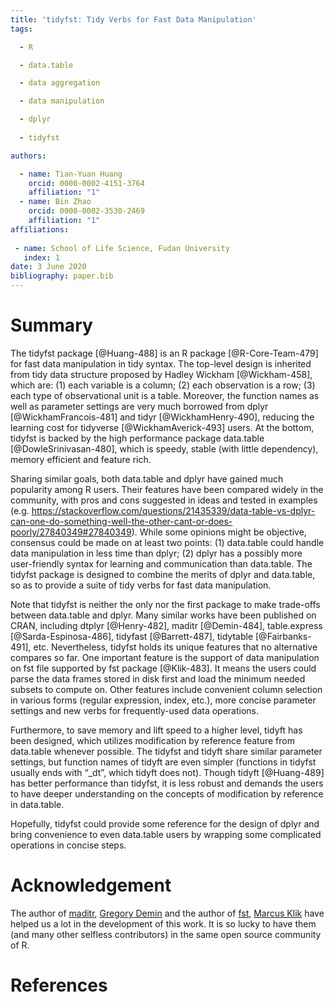 ```yaml
---
title: 'tidyfst: Tidy Verbs for Fast Data Manipulation'
tags:

  - R

  - data.table

  - data aggregation

  - data manipulation

  - dplyr
 
  - tidyfst

authors:

  - name: Tian-Yuan Huang
    orcid: 0000-0002-4151-3764
    affiliation: "1" 
  - name: Bin Zhao
    orcid: 0000-0002-3530-2469
    affiliation: "1" 
affiliations:
    
 - name: School of Life Science, Fudan University
   index: 1
date: 3 June 2020
bibliography: paper.bib
---
```





# Summary

The tidyfst package [@Huang-488] is an R package [@R-Core-Team-479] for fast data manipulation in tidy syntax. The top-level design is inherited from tidy data structure proposed by Hadley Wickham [@Wickham-458], which are: (1) each variable is a column; (2) each observation is a row; (3) each type of observational unit is a table. Moreover, the function names as well as parameter settings are very much borrowed from dplyr [@WickhamFrancois-481] and tidyr [@WickhamHenry-490], reducing the learning cost for tidyverse [@WickhamAverick-493] users. At the bottom, tidyfst is backed by the high performance package data.table [@DowleSrinivasan-480], which is speedy, stable (with little dependency), memory efficient and feature rich.

Sharing similar goals, both data.table and dplyr have gained much popularity among R users. Their features have been compared widely in the community, with pros and cons suggested in ideas and tested in examples (e.g. <https://stackoverflow.com/questions/21435339/data-table-vs-dplyr-can-one-do-something-well-the-other-cant-or-does-poorly/27840349#27840349>). While some opinions might be objective, consensus could be made on at least two points: (1) data.table could handle data manipulation in less time than dplyr; (2) dplyr has a possibly more user-friendly syntax for learning and communication than data.table. The tidyfst package is designed to combine the merits of dplyr and data.table, so as to provide a suite of tidy verbs for fast data manipulation.

Note that tidyfst is neither the only nor the first package to make trade-offs between data.table and dplyr. Many similar works have been published on CRAN, including dtplyr [@Henry-482], maditr [@Demin-484], table.express [@Sarda-Espinosa-486], tidyfast [@Barrett-487], tidytable [@Fairbanks-491], etc. Nevertheless, tidyfst holds its unique features that no alternative compares so far. One important feature is the support of data manipulation on fst file supported by fst package [@Klik-483]. It means the users could parse the data frames stored in disk first and load the minimum needed subsets to compute on. Other features include convenient column selection in various forms (regular expression, index, etc.), more concise parameter settings and new verbs for frequently-used data operations. 

Furthermore, to save memory and lift speed to a higher level, tidyft has been designed, which utilizes modification by reference feature from data.table whenever possible. The tidyfst and tidyft share similar parameter settings, but function names of tidyft are even simpler (functions in tidyfst usually ends with “_dt”, which tidyft does not). Though tidyft [@Huang-489] has better performance than tidyfst, it is less robust and demands the users to have deeper understanding on the concepts of modification by reference in data.table. 

Hopefully, tidyfst could provide some reference for the design of dplyr and bring convenience to even data.table users by wrapping some complicated operations in concise steps.



# Acknowledgement

The author of [maditr](https://github.com/gdemin/maditr), [Gregory Demin](https://github.com/gdemin) and the author of [fst](https://github.com/fstpackage/fst), [Marcus Klik](https://github.com/MarcusKlik) have helped us a lot in the development of this work. It is so lucky to have them (and many other selfless contributors) in the same open source community of R.

# References
